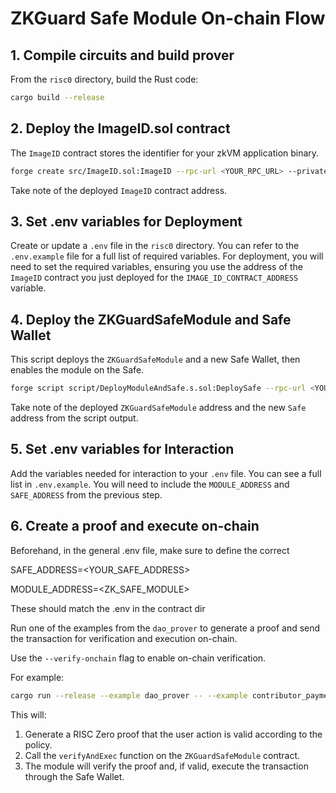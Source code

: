 # ZKGuard Safe Module On-chain Flow

## 1. Compile circuits and build prover

From the `risc0` directory, build the Rust code:

```bash
cargo build --release
```

## 2. Deploy the ImageID.sol contract

The `ImageID` contract stores the identifier for your zkVM application binary.

```bash
forge create src/ImageID.sol:ImageID --rpc-url <YOUR_RPC_URL> --private-key <YOUR_PRIVATE_KEY> --broadcast
```

Take note of the deployed `ImageID` contract address.

## 3. Set .env variables for Deployment

Create or update a `.env` file in the `risc0` directory. You can refer to the `.env.example` file for a full list of required variables. For deployment, you will need to set the required variables, ensuring you use the address of the `ImageID` contract you just deployed for the `IMAGE_ID_CONTRACT_ADDRESS` variable.

## 4. Deploy the ZKGuardSafeModule and Safe Wallet

This script deploys the `ZKGuardSafeModule` and a new Safe Wallet, then enables the module on the Safe.

```bash
forge script script/DeployModuleAndSafe.s.sol:DeploySafe --rpc-url <YOUR_RPC_URL> --private-key <YOUR_PRIVATE_KEY> --via-ir --broadcast -vvvvv
```

Take note of the deployed `ZKGuardSafeModule` address and the new `Safe` address from the script output.

## 5. Set .env variables for Interaction

Add the variables needed for interaction to your `.env` file. You can see a full list in `.env.example`. You will need to include the `MODULE_ADDRESS` and `SAFE_ADDRESS` from the previous step.

## 6. Create a proof and execute on-chain

Beforehand, in the general .env file, make sure to define the correct

SAFE_ADDRESS=<YOUR_SAFE_ADDRESS>

MODULE_ADDRESS=<ZK_SAFE_MODULE>

These should match the .env in the contract dir

Run one of the examples from the `dao_prover` to generate a proof and send the transaction for verification and execution on-chain.

Use the `--verify-onchain` flag to enable on-chain verification.

For example:

```bash
cargo run --release --example dao_prover -- --example contributor_payments --verify-onchain
```

This will:
1.  Generate a RISC Zero proof that the user action is valid according to the policy.
2.  Call the `verifyAndExec` function on the `ZKGuardSafeModule` contract.
3.  The module will verify the proof and, if valid, execute the transaction through the Safe Wallet.
